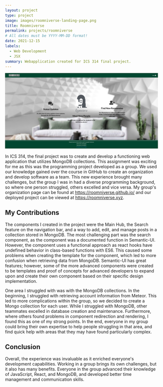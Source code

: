 ```yaml
---
layout: project
type: project
image: images/roomniverse-landing-page.png
title: Roomniverse
permalink: projects/roomniverse
# All dates must be YYYY-MM-DD format!
date: 2021-12-15
labels:
  - Web Development
  - JSX
summary: Webapplication created for ICS 314 final project.
---
```


<img class="ui fluid massive image" src="../images/roomniverse-landing-page.png">

In ICS 314, the final project was to create and develop a functioning web application that utilizes MongoDB collections. This assignment was exciting for me as this was the programming project developed as a group. We used our knowledge gained over the course in GitHub to create an organization and develop software as a team. This new experience brought many challenges, but the group I was in had a diverse programming background, so where one person struggled, others excelled and vice versa. My group's organization page can be found at https://roomniverse.github.io/ and our deployed project can be viewed at https://roomniverse.xyz.

## My Contributions

The components I created in the project were the Main Hub, the Search feature on the navigation bar, and a way to add, edit, and manage posts in a collection stored in MongoDB. The most challenging part was the search component, as the component was a documented function in Semantic-UI. However, the component uses a functional approach as react hooks have undefined behavior in class-based functions with ES6. This caused some problems when creating the template for the component, which led to more confusion when retrieving data from MongoDB. Semantic-UI has great features; however, some of the more advanced components were created to be templates and proof of concepts for advanced developers to expand upon and create their own component based on their specific design implementation.

One area I struggled with was with the MongoDB collections. In the beginning, I struggled with retrieving account information from Meteor. This led to more complications within the group, so we decided to create a Mongo collection for each user. While I struggled with MongoDB, other teammates excelled in database creation and maintenance. Furthermore, where others found problems in component redirection and rendering, I found this as one of my strong points. In the end, everyone in my group could bring their own expertise to help people struggling in that area, and find quick help with areas that they may have found particularly complex.

## Conclusion

Overall, the experience was invaluable as it enriched everyone's development capabilities. Working in a group brings its own challenges, but it also has many benefits. Everyone in the group advanced their knowledge of JavaScript, React, and MongoDB, and developed better time management and communication skills. 
